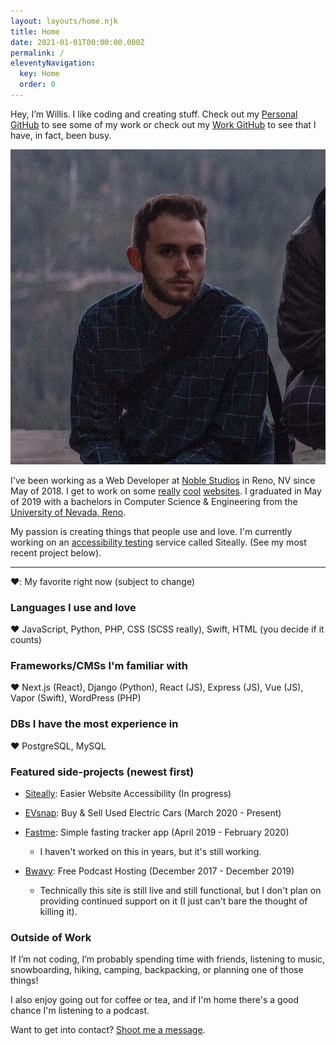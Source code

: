 ```yaml
---
layout: layouts/home.njk
title: Home
date: 2021-01-01T00:00:00.000Z
permalink: /
eleventyNavigation:
  key: Home
  order: 0
---
```

Hey, I’m Willis. I like coding and creating stuff. Check out my [Personal GitHub](https://github.com/wallstead) to see some of my work or check out my [Work GitHub](https://github.com/willisallstead) to see that I have, in fact, been busy.

<!-- !\\\[Willis Allstead (me)](/static/img/willis-allstead.jpeg) -->

<img class="my-portrait" src="/static/img/willis-allstead.jpeg" alt="Willis Allstead (me)">

I've been working as a Web Developer at [Noble Studios](https://noblestudios.com/) in Reno, NV since May of 2018. I get to work on some [really](https://travelnevada.com/) [cool](https://tahoesouth.com/) [websites](https://duncanchannon.com/). I graduated in May of 2019 with a bachelors in Computer Science & Engineering from the [University of Nevada, Reno](https://www.unr.edu/cse). 

My passion is creating things that people use and love. I'm currently working on an [accessibility testing](https://siteally.com) service called Siteally. (See my most recent project below).

- - -

❤️: My favorite right now (subject to change)

### **Languages I use and love**

❤️ JavaScript, Python, PHP, CSS (SCSS really), Swift, HTML (you decide if it counts)

### **Frameworks/CMSs I'm familiar with**

❤️ Next.js (React), Django (Python), React (JS), Express (JS), Vue (JS), Vapor (Swift), WordPress (PHP)

### **DBs I have the most experience in**

❤️ PostgreSQL, MySQL

### **Featured side-projects (newest first)**

* [Siteally](https://siteally.com/): Easier Website Accessibility (In progress)
* [EVsnap](https://www.evsnap.com/): Buy & Sell Used Electric Cars (March 2020 - Present)
* [Fastme](https://apps.apple.com/us/app/fastme-fasting-tracker/id1451575216): Simple fasting tracker app (April 2019 - February 2020)

  * I haven't worked on this in years, but it's still working.
* [Bwavy](http://www.bwavy.com/): Free Podcast Hosting (December 2017 - December 2019)

  * Technically this site is still live and still functional, but I don't plan on providing continued support on it (I just can't bare the thought of killing it).

### Outside of Work

 If I’m not coding, I’m probably spending time with friends, listening to music, snowboarding, hiking, camping, backpacking, or planning one of those things!

I also enjoy going out for coffee or tea, and if I'm home there's a good chance I'm listening to a podcast.

Want to get into contact? [Shoot me a message](allstead.dev/contact/).